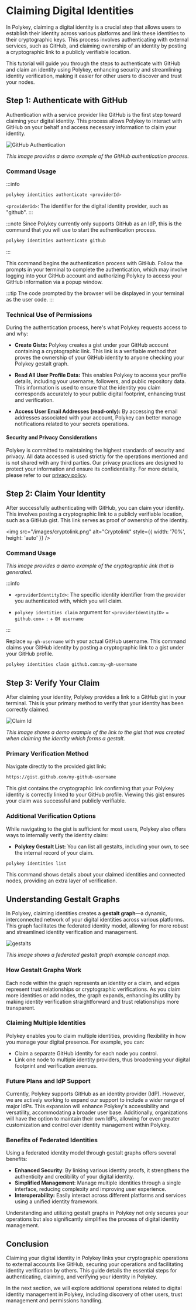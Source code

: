 # Claiming Digital Identities

In Polykey, claiming a digital identity is a crucial step that allows users to establish their identity across various platforms and link these identities to their cryptographic keys. This process involves authenticating with external services, such as GitHub, and claiming ownership of an identity by posting a cryptographic link to a publicly verifiable location.

This tutorial will guide you through the steps to authenticate with GitHub and claim an identity using Polykey, enhancing security and streamlining identity verification, making it easier for other users to discover and trust your nodes.

## Step 1: Authenticate with GitHub

Authentication with a service provider like GitHub is the first step toward claiming your digital identity. This process allows Polykey to interact with GitHub on your behalf and access necessary information to claim your identity.

![GitHub Authentication](/images/github-authentication.png)

_This image provides a demo example of the GitHub authentication process._

### Command Usage

:::info

```bash
polykey identities authenticate <providerId>
```

`<providerId>`: The identifier for the digital identity provider, such as "github".
:::

:::note
Since Polykey currently only supports GitHub as an IdP, this is the command that you will use to start the authentication process.

```bash
polykey identities authenticate github
```

:::

This command begins the authentication process with GitHub. Follow the prompts in your terminal to complete the authentication, which may involve logging into your GitHub account and authorizing Polykey to access your GitHub information via a popup window.

:::tip
The code prompted by the browser will be displayed in your terminal as the user code.
:::

### Technical Use of Permissions

During the authentication process, here's what Polykey requests access to and why:

- **Create Gists:** Polykey creates a gist under your GitHub account containing a cryptographic link. This link is a verifiable method that proves the ownership of your GitHub identity to anyone checking your Polykey gestalt graph.

- **Read All User Profile Data:** This enables Polykey to access your profile details, including your username, followers, and public repository data. This information is used to ensure that the identity you claim corresponds accurately to your public digital footprint, enhancing trust and verification.

- **Access User Email Addresses (read-only):** By accessing the email addresses associated with your account, Polykey can better manage notifications related to your secrets operations.

#### Security and Privacy Considerations

Polykey is committed to maintaining the highest standards of security and privacy. All data accessed is used strictly for the operations mentioned and is not shared with any third parties. Our privacy practices are designed to protect your information and ensure its confidentiality. For more details, please refer to our [privacy policy](https://polykey.com/privacy-policy).

## Step 2: Claim Your Identity

After successfully authenticating with GitHub, you can claim your identity. This involves posting a cryptographic link to a publicly verifiable location, such as a GitHub gist. This link serves as proof of ownership of the identity.

<img src="/images/cryptolink.png" alt="Cryptolink" style={{ width: '70%', height: 'auto' }} />

### Command Usage

_This image provides a demo example of the cryptographic link that is generated._

:::info

- `<providerIdentityId>`: The specific identity identifier from the provider you authenticated with, which you will claim.

- `polykey identities claim` argument for `<providerIdentityID>` = `github.com`+ `:` + `GH username`

:::

Replace `my-gh-username` with your actual GitHub username. This command claims your GitHub identity by posting a cryptographic link to a gist under your GitHub profile.

```bash
polykey identities claim github.com:my-gh-username
```

## Step 3: Verify Your Claim

After claiming your identity, Polykey provides a link to a GitHub gist in your terminal. This is your primary method to verify that your identity has been correctly claimed.

![Claim Id](/images/claim-id.png)

_This image shows a demo example of the link to the gist that was created when claiming the identity which forms a gestalt._

### Primary Verification Method

Navigate directly to the provided gist link:

```bash
https://gist.github.com/my-github-username
```

This gist contains the cryptographic link confirming that your Polykey identity is correctly linked to your GitHub profile. Viewing this gist ensures your claim was successful and publicly verifiable.

### Additional Verification Options

While navigating to the gist is sufficient for most users, Polykey also offers ways to internally verify the identity claim:

- **Polykey Gestalt List:** You can list all gestalts, including your own, to see the internal record of your claim.

```bash
polykey identities list
```

This command shows details about your claimed identities and connected nodes, providing an extra layer of verification.

## Understanding Gestalt Graphs

In Polykey, claiming identities creates a **gestalt graph**—a dynamic, interconnected network of your digital identities across various platforms. This graph facilitates the federated identity model, allowing for more robust and streamlined identity verification and management.

![gestalts](/images/gestalts.png)

_This image shows a federated gestalt graph example concept map._

### How Gestalt Graphs Work

Each node within the graph represents an identity or a claim, and edges represent trust relationships or cryptographic verifications. As you claim more identities or add nodes, the graph expands, enhancing its utility by making identity verification straightforward and trust relationships more transparent.

### Claiming Multiple Identities

Polykey enables you to claim multiple identities, providing flexibility in how you manage your digital presence. For example, you can:

- Claim a separate GitHub identity for each node you control.
- Link one node to multiple identity providers, thus broadening your digital footprint and verification avenues.

### Future Plans and IdP Support

Currently, Polykey supports GitHub as an identity provider (IdP). However, we are actively working to expand our support to include a wider range of major IdPs. This expansion will enhance Polykey's accessibility and versatility, accommodating a broader user base. Additionally, organizations will have the option to maintain their own IdPs, allowing for even greater customization and control over identity management within Polykey.

### Benefits of Federated Identities

Using a federated identity model through gestalt graphs offers several benefits:

- **Enhanced Security**: By linking various identity proofs, it strengthens the authenticity and credibility of your digital identity.
- **Simplified Management**: Manage multiple identities through a single interface, reducing complexity and improving user experience.
- **Interoperability:** Easily interact across different platforms and services using a unified identity framework.

Understanding and utilizing gestalt graphs in Polykey not only secures your operations but also significantly simplifies the process of digital identity management.

## Conclusion

Claiming your digital identity in Polykey links your cryptographic operations to external accounts like GitHub, securing your operations and facilitating identity verification by others. This guide details the essential steps for authenticating, claiming, and verifying your identity in Polykey.

In the next section, we will explore additional operations related to digital identity management in Polykey, including discovery of other users, trust management and permissions handling.
